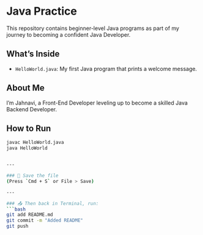 # Java Practice

This repository contains beginner-level Java programs as part of my journey to becoming a confident Java Developer.

## What’s Inside

- `HelloWorld.java`: My first Java program that prints a welcome message.

## About Me

I’m Jahnavi, a Front-End Developer leveling up to become a skilled Java Backend Developer.

## How to Run

````bash
javac HelloWorld.java
java HelloWorld


---

### 💾 Save the file
(Press `Cmd + S` or File > Save)

---

### 📤 Then back in Terminal, run:
```bash
git add README.md
git commit -m "Added README"
git push
````
